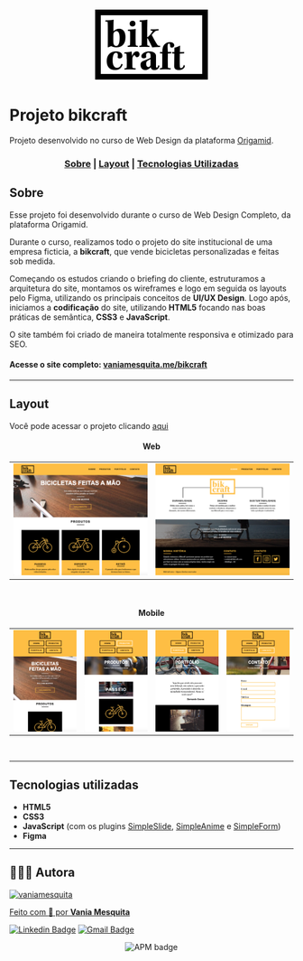 <h1 align="center">
    <img alt="Bikcraft" title="Bikcraft" src="img/bikcraft.svg" />
</h1> 

# Projeto bikcraft
Projeto desenvolvido no curso de Web Design da plataforma [Origamid](https://www.origamid.com/).


### <p align="center"> [Sobre](#sobre) | [Layout](#layout) | [Tecnologias Utilizadas](#tecnologias-utilizadas) </p>
  

## Sobre 

Esse projeto foi desenvolvido durante o curso de Web Design Completo, da plataforma Origamid.

Durante o curso, realizamos todo o projeto do site institucional de uma empresa ficticia, a **bikcraft**, que vende bicicletas personalizadas e feitas sob medida. 

Começando os estudos criando o briefing do cliente, estruturamos a arquitetura do site, montamos os wireframes e logo em seguida os layouts pelo Figma, utilizando os principais conceitos de **UI/UX Design**. Logo após, iniciamos a **codificação** do site, utilizando **HTML5** focando nas boas práticas de semântica, **CSS3** e **JavaScript**. 

O site também foi criado de maneira totalmente responsiva e otimizado para SEO.

#### Acesse o site completo: <a href="https://vaniamesquita.me/bikcraft/" target="_blank">vaniamesquita.me/bikcraft</a> 

---

## Layout

Você pode acessar o projeto clicando <a href="https://vaniamesquita.me/bikcraft/" target="_blank">aqui</a>


#### <p align="center">Web</p>

<table align="center">
   <tr>
    <td valign="top"><img src="./img/preview-web-1.png" width="400px"> </td>
    <td valign="top"><img src="./img/preview-web-2.png" width="400px"> </td>
   </tr>
 </table>
 <br>


#### <p align="center">Mobile</p> 

<table align="center">
   <tr>
    <td valign="top"><img src="./img/preview-mobile-1.png" width="200px"> </td>
    <td valign="top"><img src="./img/preview-mobile-2.png" width="200px"> </td>
    <td valign="top"><img src="./img/preview-mobile-3.png" width="200px"> </td>
    <td valign="top"><img src="./img/preview-mobile-4.png" width="200px"> </td>
  </tr>
 </table>
 <br>
 
 ---

## Tecnologias utilizadas

- **HTML5**
- **CSS3**
- **JavaScript** (com os plugins [SimpleSlide](https://github.com/origamid/simple-slide), [SimpleAnime](https://github.com/origamid/simple-anime) e [SimpleForm](https://github.com/origamid/simple-form))
- **Figma**

---

## 👩🏻‍💻 Autora

<a href="https://github.com/vaniamesquita"> <img src="https://avatars.githubusercontent.com/u/70303394?v=4" width="60px;" alt="vaniamesquita"/>
  
 Feito com :blue_heart: por <b>Vania Mesquita</b></a>  <a href="https://github.com/vaniamesquita"> </a>


[![Linkedin Badge](https://img.shields.io/badge/-LinkedIn-blue?style=flat-square&logo=Linkedin&logoColor=white&link=https://www.linkedin.com/in/vaniamesquita/)](https://www.linkedin.com/in/vaniamesquita/)
[![Gmail Badge](https://img.shields.io/badge/-vaniasalesm@gmail.com-D14836?style=flat-square&logo=Gmail&logoColor=white&link=mailto:vaniasalesm@gmail.com)](mailto:vaniasalesm@gmail.com)<br>


<p align="center"> <img alt="APM badge" src="https://img.shields.io/badge/license-MIT-green"></p>




